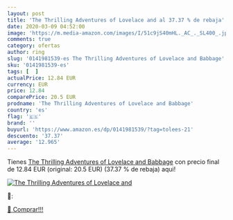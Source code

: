 ```yaml
---
layout: post
title: 'The Thrilling Adventures of Lovelace and al 37.37 % de rebaja'
date: 2020-03-09 04:52:00
image: 'https://m.media-amazon.com/images/I/51c9jS40mHL._AC_._SL400_.jpg'
comments: true
category: ofertas
author: ring
slug: '0141981539-es The Thrilling Adventures of Lovelace and Babbage'
sku: '0141981539-es'
tags: [  ]
actualPrice: 12.84 EUR
currency: EUR
price: 12.84
comparePrice: 20.5 EUR
prodname: 'The Thrilling Adventures of Lovelace and Babbage'
country: 'es'
flag: '🇪🇸'
brand: ''
buyurl: 'https://www.amazon.es/dp/0141981539/?tag=tolees-21'
descuento: '37.37'
average: '12.965'
---
```


Tienes [The Thrilling Adventures of Lovelace and Babbage](https://www.amazon.es/dp/0141981539/?tag=tolees-21) con precio final de  12.84 EUR (original: 20.5 EUR) (37.37 %  de rebaja) aqui!

[![The Thrilling Adventures of Lovelace and](https://m.media-amazon.com/images/I/51c9jS40mHL._AC_._SL400_.jpg)](https://www.amazon.es/dp/0141981539/?tag=tolees-21)

🔎:


[🛒 Comprar!!!](https://www.amazon.es/dp/0141981539/?tag=tolees-21)
